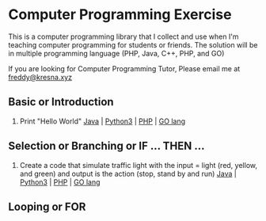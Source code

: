 # Computer Programming Exercise
This is a computer programming library that I collect and use when I'm teaching computer programming for students or friends. The solution will be in multiple programming language (PHP, Java, C++, PHP, and GO)

If you are looking for Computer Programming Tutor, Please email me at freddy@kresna.xyz

## Basic or Introduction
1. Print "Hello World"
	[Java](java/HelloWorld.java) | [Python3](python3/HelloWorld.py) | [PHP](php/HelloWorld.php) | [GO lang](go-lang/HelloWorld.go)

## Selection or Branching or IF ... THEN ...
1. Create a code that simulate traffic light with the input = light (red, yellow, and green) and output is the action (stop, stand by and run)
	[Java](java/TrafficLight.java) | [Python3](python3/TrafficLight.py) | [PHP](php/TrafficLight.php) | [GO lang](go-lang/TrafficLight.go)

 
## Looping or FOR
